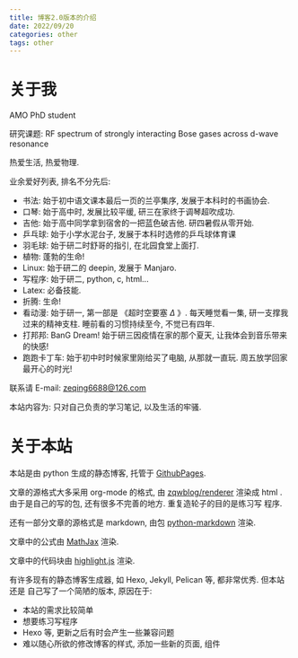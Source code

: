 ```yaml
---
title: 博客2.0版本的介绍
date: 2022/09/20
categories: other
tags: other
---
```


# 关于我

AMO PhD student

研究课题: RF spectrum of strongly interacting Bose gases across d-wave resonance

热爱生活, 热爱物理.

业余爱好列表, 排名不分先后:

- 书法: 始于初中语文课本最后一页的兰亭集序, 发展于本科时的书画协会.
- 口琴: 始于高中时, 发展比较平缓, 研三在家终于调琴超吹成功.
- 吉他: 始于高中同学拿到宿舍的一把蓝色破吉他. 研四暑假从零开始.
- 乒乓球: 始于小学水泥台子, 发展于本科时选修的乒乓球体育课
- 羽毛球: 始于研二时舒哥的指引, 在北园食堂上面打.
- 植物: 蓬勃的生命!
- Linux: 始于研二的 deepin, 发展于 Manjaro.
- 写程序: 始于研二, python, c, html...
- Latex: 必备技能.
- 折腾: 生命!
- 看动漫: 始于研一, 第一部是 《超时空要塞 $\Delta$ 》. 每天睡觉看一集, 研一支撑我过来的精神支柱. 睡前看的习惯持续至今, 不觉已有四年.
- 打邦邦: BanG Dream!  始于研三因疫情在家的那个夏天, 让我体会到音乐带来的快感!
- 跑跑卡丁车: 始于初中时时候家里刚给买了电脑, 从那就一直玩. 周五放学回家最开心的时光!

联系请 E-mail: zeqing6688@126.com

本站内容为: 只对自己负责的学习笔记, 以及生活的牢骚.

# 关于本站

本站是由 python 生成的静态博客, 托管于
[GithubPages](https://github.com/phyer219/phyer219.github.io.2.0).

文章的源格式大多采用 org-mode 的格式, 由
[zqwblog/renderer](https://github.com/phyer219/phyer219.github.io.2.0/tree/main/zqwblog/renderer)
渲染成 html . 由于是自己的写的包, 还有很多不完善的地方. 重复造轮子的目的是练习写
程序.

还有一部分文章的源格式是 markdown, 由包
[python-markdown](https://python-markdown.github.io/) 渲染.

文章中的公式由 [MathJax](https://www.mathjax.org/) 渲染.

文章中的代码块由 [highlight.js](https://highlightjs.org/) 渲染.

有许多现有的静态博客生成器, 如 Hexo, Jekyll, Pelican 等, 都非常优秀. 但本站还是
自己写了一个简陋的版本, 原因在于:

- 本站的需求比较简单
- 想要练习写程序
- Hexo 等, 更新之后有时会产生一些兼容问题
- 难以随心所欲的修改博客的样式, 添加一些新的页面, 组件


